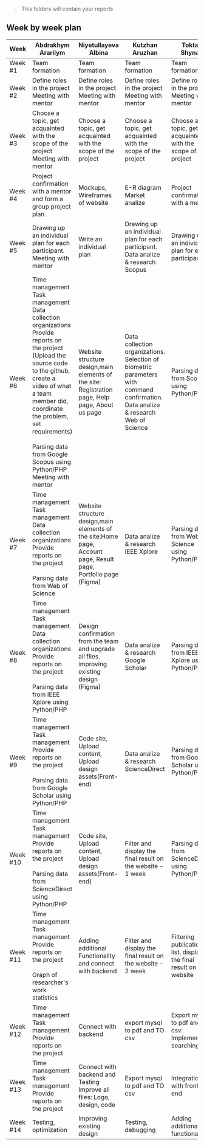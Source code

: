 > This folders will contain your reports
## Week by week plan
|Week|Abdrakhym Ararilym|Niyetullayeva Albina|Kutzhan Aruzhan|Toktar Shynar|
|---|---|---|---|---|
|Week #1|Team formation|Team formation|Team formation|Team formation|
|Week #2|Define roles in the project<br>Meeting with mentor|Define roles in the project<br>Meeting with mentor|Define roles in the project<br>Meeting with mentor|Define roles in the project<br> Meeting with mentor|
|Week #3|Сhoose a topic, get acquainted with the scope of the project<br>Meeting with mentor|Сhoose a topic, get acquainted with the scope of the project|Сhoose a topic, get acquainted with the scope of the project|Сhoose a topic, get acquainted with the scope of the project|
|Week #4| Project confirmation with a mentor and form a group project plan.|Mockups, Wireframes of website|E-R diagram<br>Market analize| Project confirmation with a mentor|
|Week #5|Drawing up an individual plan for each participant.<br> Meeting with mentor|Write an individual plan|Drawing up an individual plan for each participant.<br>Data analize & research Scopus |Drawing up an individual plan for each participant|
|Week #6| Time management<br> Task management<br> Data collection organizations <br> Provide reports on the project<br>(Upload the source code to the github, create a video of what a team member did, coordinate the problem, set requirements)<br><br>Parsing data from Google Scopus using Python/PHP <br>Meeting with mentor|Website structure design,main elements of the site: Registration page, Help page, About us page |Data collection organizations.<br>Selection of biometric parameters with command confirmation.<br>Data analize & research Web of Science|Parsing data from Scopus using Python/PHP|
|Week #7|Time management<br> Task management<br> Data collection organizations <br> Provide reports on the project<br><br> Parsing data from Web of Science | Website structure design,main elements of the site:Home page, Account page, Result page, Portfolio page (Figma)|Data analize & research  IEEE Xplore|Parsing data from Web of Science using Python/PHP|
|Week #8|Time management<br> Task management<br> Data collection organizations <br> Provide reports on the project<br><br>  Parsing data from IEEE Xplore using Python/PHP|Design confirmation from the team and upgrade all files.  improving existing design (Figma)|Data analize & research Google Scholar  | Parsing data from IEEE Xplore using Python/PHP|
|Week #9|Time management<br>Task management<br>Provide reports on the project<br><br>  Parsing data from Google Scholar using Python/PHP |Code site, Upload content, Upload design assets(Front-end)|Data analize & research  ScienceDirect| Parsing data from Google Scholar using Python/PHP|
|Week #10|Time management<br>Task management<br>Provide reports on the project<br><br> Parsing data from ScienceDirect using Python/PHP|Code site, Upload content, Upload design assets(Front-end)|Filter and display the final result on the website - 1 week|Parsing data from ScienceDirect using Python/PHP|
|Week #11| Time management<br> Task management<br> Provide reports on the project<br><br>Graph of researcher's work statistics| Adding additional <br> Functionality and connect with backend|Filter and display the final result on the website - 2 week |Filtering publications list, display the final result on the website|
|Week #12|Time management<br>Task management<br>Provide reports on the project|Connect with backend|export mysql to pdf and TO csv|Export mysql to pdf and TO csv<br>Implement searching|
|Week #13|Time management<br>Task management<br>Provide reports on the project|Connect with backend and Testing<br>Improve all files: Logo, design, code|Export mysql to pdf and TO csv|Integration with front-end|
|Week #14|Testing, optimization|Improving existing design|Testing, debugging|Adding additional functionality|

